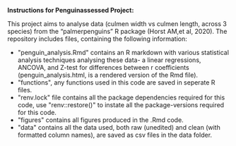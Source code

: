 **Instructions for Penguinassessed Project:**

This project aims to analyse data (culmen width vs culmen length, across 3 species) from the “palmerpenguins” R package (Horst AM,et al, 2020). The repository includes files, containing the following information:
- "penguin_analysis.Rmd" contains an R markdown with various statistical analysis techniques analysing these data- a linear regressions, ANCOVA, and Z-test for differences between r coefficients (penguin_analysis.html, is a rendered version of the Rmd file). 
- "functions", any functions used in this code are saved in seperate R files. 
- "renv.lock" file contains all the package dependencies required for this code, use "renv::restore()" to instate all the package-versions required for this code. 
- "figures" contains all figures produced in the .Rmd code.
- "data" contains all the data used, both raw (unedited) and clean (with formatted column names), are saved as csv files in the data folder. 
